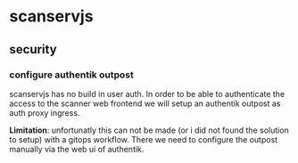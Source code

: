 # scanservjs

## security

### configure authentik outpost

scanservjs has no build in user auth. In order to be able to authenticate the access to the scanner web frontend we will setup an authentik outpost as auth proxy ingress.

**Limitation**: unfortunatly this can not be made (or i did not found the solution to setup) with a gitops workflow. There we need to configure the outpost manually via the web ui of authentik.
